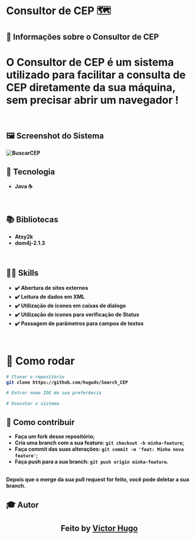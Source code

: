 # Consultor de CEP 🗺️

## 🔖 Informações sobre o Consultor de CEP

<h1> O <Strong> Consultor de CEP <Strong/> é um sistema utilizado para facilitar a consulta de CEP diretamente da sua máquina, sem precisar abrir um navegador ! </h1>
<br/>
  
## 🖼 Screenshot do Sistema <br/>
  
![BuscarCEP](https://user-images.githubusercontent.com/79457377/131864899-97874fab-8f94-4a77-b8a8-ef6257a03005.PNG)

## 🚀 Tecnologia <br/>
  * Java ☕
  <br/>
  
## 📚 Bibliotecas <br/>
  * Atxy2k <br/>
  * dom4j-2.1.3 <br/>
  <br/>
  
## :man_technologist: Skills
  - :heavy_check_mark: Abertura de sites externos 
  - :heavy_check_mark: Leitura de dados em XML
  - :heavy_check_mark: Utilização de icones em caixas de dialogo
  - :heavy_check_mark: Utilização de icones para verificação de Status
  - :heavy_check_mark: Passagem de parâmetros para campos de textos
  <br/>
  
  # 👷 Como rodar

```bash
# Clonar o repositório
git clone https://github.com/huguds/Search_CEP

# Entrar numa IDE de sua preferência 

# Executar o sistema

```

## 🤔 Como contribuir <br/>

- Faça um fork desse repositório; <br/>
- Cria uma branch com a sua feature: `git checkout -b minha-feature`;<br/>
- Faça commit das suas alterações: `git commit -m 'feat: Minha nova feature'`; <br/>
- Faça push para a sua branch: `git push origin minha-feature`.<br/>
<br/>
Depois que o merge da sua pull request for feito, você pode deletar a sua branch. <br/>
  
## :mortar_board: Autor
<h2 align="center">
  Feito by  <a href="https://www.linkedin.com/in/victor-hugo-9b4723200/" target="_blank"> Victor Hugo </a>
  </h2>

